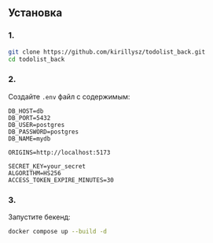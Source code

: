 ## Установка

### 1.

```bash
git clone https://github.com/kirillysz/todolist_back.git
cd todolist_back
```

### 2.
Создайте `.env` файл с содержимым:

```
DB_HOST=db
DB_PORT=5432
DB_USER=postgres
DB_PASSWORD=postgres
DB_NAME=mydb

ORIGINS=http://localhost:5173

SECRET_KEY=your_secret
ALGORITHM=HS256
ACCESS_TOKEN_EXPIRE_MINUTES=30
```

### 3.
Запустите бекенд:

```bash
docker compose up --build -d
```

